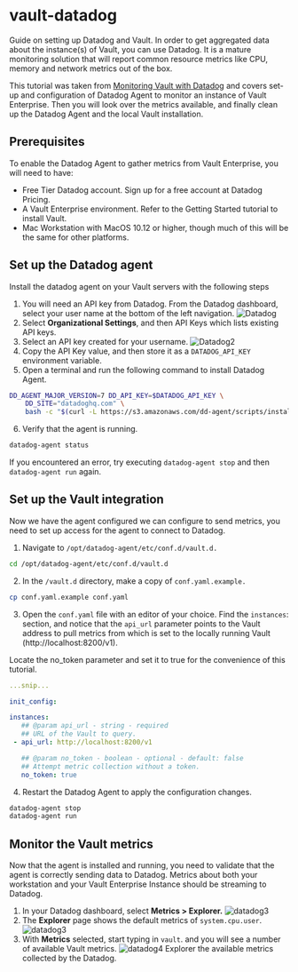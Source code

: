 # vault-datadog
Guide on setting up Datadog and Vault. In order to get aggregated data about the instance(s) of Vault, you can use Datadog. It is a mature monitoring solution that will report common resource metrics like CPU, memory and network metrics out of the box.

This tutorial was taken from [Monitoring Vault with Datadog](https://developer.hashicorp.com/vault/tutorials/monitoring/monitoring-vault-with-datadog) and covers set-up and configuration of Datadog Agent to monitor an instance of Vault Enterprise. Then you will look over the metrics available, and finally clean up the Datadog Agent and the local Vault installation.


## Prerequisites
To enable the Datadog Agent to gather metrics from Vault Enterprise, you will need to have:

* Free Tier Datadog account. Sign up for a free account at Datadog Pricing.
* A Vault Enterprise environment. Refer to the Getting Started tutorial to install Vault.
* Mac Workstation with MacOS 10.12 or higher, though much of this will be the same for other platforms.

## Set up the Datadog agent
Install the datadog agent on your Vault servers with the following steps
1. You will need an API key from Datadog. From the Datadog dashboard, select your user name at the bottom of the left navigation.
![Datadog](./docs/datadog.avif)
2. Select **Organizational Settings**, and then API Keys which lists existing API keys.
3. Select an API key created for your username.
![Datadog2](./docs/datadog2.avif)
4. Copy the API Key value, and then store it as a `DATADOG_API_KEY` environment variable.
5. Open a terminal and run the following command to install Datadog Agent.
```bash
DD_AGENT_MAJOR_VERSION=7 DD_API_KEY=$DATADOG_API_KEY \
    DD_SITE="datadoghq.com" \
    bash -c "$(curl -L https://s3.amazonaws.com/dd-agent/scripts/install_mac_os.sh)"
```
6. Verify that the agent is running.
```bash
datadog-agent status
```
If you encountered an error, try executing `datadog-agent stop` and then `datadog-agent run` again.

## Set up the Vault integration
Now we have the agent configured we can configure to send metrics, you need to set up access for the agent to connect to Datadog.
1. Navigate to `/opt/datadog-agent/etc/conf.d/vault.d.`
```bash
cd /opt/datadog-agent/etc/conf.d/vault.d
```
2. In the `/vault.d` directory, make a copy of `conf.yaml.example.`
```bash
cp conf.yaml.example conf.yaml
```
3. Open the `conf.yaml` file with an editor of your choice. Find the `instances`: section, and notice that the `api_url` parameter points to the Vault address to pull metrics from which is set to the locally running Vault (http://localhost:8200/v1).

Locate the no_token parameter and set it to true for the convenience of this tutorial.
```yaml
...snip...

init_config:

instances:
   ## @param api_url - string - required
   ## URL of the Vault to query.
 - api_url: http://localhost:8200/v1

   ## @param no_token - boolean - optional - default: false
   ## Attempt metric collection without a token.
   no_token: true
```
4. Restart the Datadog Agent to apply the configuration changes.
```bash
datadog-agent stop
datadog-agent run
```

## Monitor the Vault metrics
Now that the agent is installed and running, you need to validate that the agent is correctly sending data to Datadog. Metrics about both your workstation and your Vault Enterprise Instance should be streaming to Datadog.
1. In your Datadog dashboard, select **Metrics > Explorer.**
![datadog3](./docs/datadog3.avif)
2. The **Explorer** page shows the default metrics of `system.cpu.user`.
![datadog3](./docs/datadog4.avif)
3. With **Metrics** selected, start typing in `vault`. and you will see a number of available Vault metrics.
![datadog4](./docs/datadog4.avif)
Explorer the available metrics collected by the Datadog.